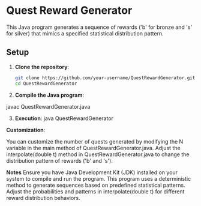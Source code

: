 # Quest Reward Generator

This Java program generates a sequence of rewards ('b' for bronze and 's' for silver) that mimics a specified statistical distribution pattern.

## Setup

1. **Clone the repository**:
   ```bash
   git clone https://github.com/your-username/QuestRewardGenerator.git
   cd QuestRewardGenerator

2. **Compile the Java program**:

javac QuestRewardGenerator.java

3. **Execution**:
java QuestRewardGenerator

 **Customization**:

You can customize the number of quests generated by modifying the N variable in the main method of QuestRewardGenerator.java.
Adjust the interpolate(double t) method in QuestRewardGenerator.java to change the distribution pattern of rewards ('b' and 's').

**Notes**
Ensure you have Java Development Kit (JDK) installed on your system to compile and run the program.
This program uses a deterministic method to generate sequences based on predefined statistical patterns.
Adjust the probabilities and patterns in interpolate(double t) for different reward distribution behaviors.
